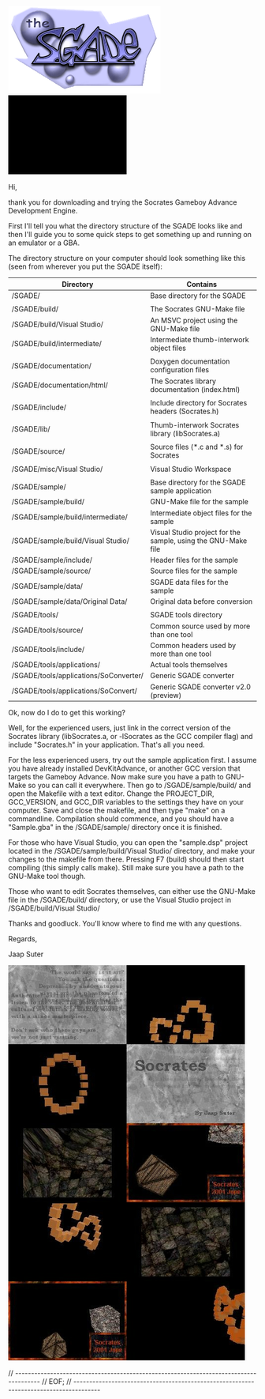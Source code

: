 ![SGADE](//github.com/JaapSuter/SGADE/raw/master/documentation/sgade.gif)
![SGADE](//github.com/JaapSuter/SGADE/raw/master/documentation/animated.gif)

Hi, 

thank you for downloading and trying the Socrates Gameboy Advance Development Engine.

First I'll tell you what the directory structure of the SGADE looks like
and then I'll guide you to some quick steps to get something up and running on
an emulator or a GBA.

The directory structure on your computer should look something 
like this (seen from wherever you put the SGADE itself):

Directory                                       | Contains
------------------------------------------------|------------------------------------------
/SGADE/                                         | Base directory for the SGADE
                                                |
/SGADE/build/                                   | The Socrates GNU-Make file 
/SGADE/build/Visual Studio/                     | An MSVC project using the GNU-Make file
/SGADE/build/intermediate/                      | Intermediate thumb-interwork object files	
                                                |
/SGADE/documentation/                           | Doxygen documentation configuration files
/SGADE/documentation/html/                      | The Socrates library documentation (index.html)
                                                |
/SGADE/include/                                 | Include directory for Socrates headers (Socrates.h)
                                                |
/SGADE/lib/                                     | Thumb-interwork Socrates library (libSocrates.a)
                                                |
/SGADE/source/                                  | Source files (*.c and *.s) for Socrates 
                                                |
/SGADE/misc/Visual Studio/                      | Visual Studio Workspace
                                                |
/SGADE/sample/                                  | Base directory for the SGADE sample application
/SGADE/sample/build/                            | GNU-Make file for the sample 
/SGADE/sample/build/intermediate/               | Intermediate object files for the sample 
/SGADE/sample/build/Visual Studio/              | Visual Studio project for the sample, using the GNU-Make file
/SGADE/sample/include/                          | Header files for the sample 
/SGADE/sample/source/                           | Source files for the sample 
/SGADE/sample/data/                             | SGADE data files for the sample
/SGADE/sample/data/Original Data/               | Original data before conversion
                                                |
/SGADE/tools/                                   | SGADE tools directory
/SGADE/tools/source/                            | Common source used by more than one tool
/SGADE/tools/include/                           | Common headers used by more than one tool
/SGADE/tools/applications/                      | Actual tools themselves
/SGADE/tools/applications/SoConverter/          | Generic SGADE converter
/SGADE/tools/applications/SoConvert/            | Generic SGADE converter v2.0 (preview)

Ok, now do I do to get this working? 

Well, for the experienced users, just link in the correct version of the Socrates 
library (libSocrates.a, or -lSocrates as the GCC compiler flag) and include "Socrates.h" in 
your application. That's all you need.

For the less experienced users, try out the sample application first. I assume you have already 
installed DevKitAdvance, or another GCC version that targets the Gameboy Advance. Now make
sure you have a path to GNU-Make so you can call it everywhere. Then go to /SGADE/sample/build/
and open the Makefile with a text editor. Change the PROJECT_DIR, GCC_VERSION, and GCC_DIR variables
to the settings they have on your computer. Save and close the makefile, and then type "make"
on a commandline. Compilation should commence, and you should have a "Sample.gba" in the 
/SGADE/sample/ directory once it is finished.

For those who have Visual Studio, you can open the "sample.dsp" project located in the 
/SGADE/sample/build/Visual Studio/ directory, and make your changes to the makefile from there.
Pressing F7 (build) should then start compiling (this simply calls make). Still make sure you 
have a path to the GNU-Make tool though.

Those who want to edit Socrates themselves, can either use the GNU-Make file in 
the /SGADE/build/ directory, or use the Visual Studio project in /SGADE/build/Visual Studio/

Thanks and goodluck. You'll know where to find me with any questions.

Regards,

Jaap Suter

![SGADE](//github.com/JaapSuter/SGADE/raw/master/documentation/screens.jpg)

// --------------------------------------------------------------------------------------
// EOF;
// --------------------------------------------------------------------------------------
